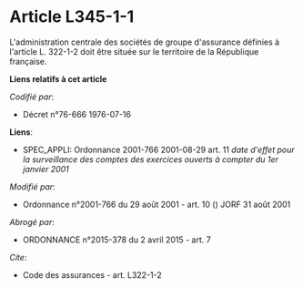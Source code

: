 # Article L345-1-1

L'administration centrale des sociétés de groupe d'assurance définies à l'article L. 322-1-2 doit être située sur le
territoire de la République française.

**Liens relatifs à cet article**

_Codifié par_:

  - Décret n°76-666 1976-07-16

**Liens**:

  - SPEC_APPLI: Ordonnance 2001-766 2001-08-29 art. 11 *date d'effet pour la surveillance des comptes des exercices ouverts à compter du 1er janvier 2001*

_Modifié par_:

  - Ordonnance n°2001-766 du 29 août 2001 - art. 10 () JORF 31 août 2001

_Abrogé par_:

  - ORDONNANCE n°2015-378 du 2 avril 2015 - art. 7

_Cite_:

  - Code des assurances - art. L322-1-2
